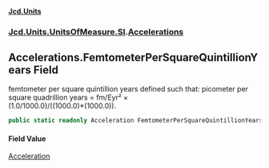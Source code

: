#### [Jcd.Units](index.md 'index')
### [Jcd.Units.UnitsOfMeasure.SI](Jcd.Units.UnitsOfMeasure.SI.md 'Jcd.Units.UnitsOfMeasure.SI').[Accelerations](Accelerations.md 'Jcd.Units.UnitsOfMeasure.SI.Accelerations')

## Accelerations.FemtometerPerSquareQuintillionYears Field

femtometer per square quintillion years defined such that: picometer per square quadrillion years = fm/Eyr² ×  
(1.0/1000.0)/((1000.0)*(1000.0)).

```csharp
public static readonly Acceleration FemtometerPerSquareQuintillionYears;
```

#### Field Value
[Acceleration](Acceleration.md 'Jcd.Units.UnitTypes.Acceleration')